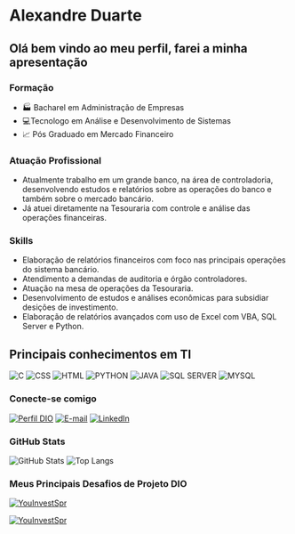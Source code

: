 # Alexandre Duarte

## Olá bem vindo ao meu perfil, farei a minha apresentação

### Formação

- :factory: Bacharel em Administração de Empresas
- :computer:Tecnologo em Análise e Desenvolvimento de Sistemas
- :chart_with_upwards_trend: Pós Graduado em Mercado Financeiro

### Atuação Profissional

- Atualmente trabalho em um grande banco, na área de controladoria, desenvolvendo estudos e relatórios sobre as operações do banco e também sobre o mercado bancário.
- Já atuei diretamente na Tesouraria com controle e análise das operações financeiras.

### Skills

- Elaboração de relatórios financeiros com foco nas principais operações do sistema bancário.
- Atendimento a demandas de auditoria e órgão controladores.
- Atuação na mesa de operações da Tesouraria.
- Desenvolvimento de estudos e análises econômicas para subsidiar desições de investimento.
- Elaboração de relatórios avançados com uso de Excel com VBA, SQL Server e Python.

## Principais conhecimentos em TI

![C](https://img.shields.io/badge/C23-239120?style=for-the-badge&logo=c-sharp&logoColor=white)
![CSS](https://img.shields.io/badge/CSS3-1572B6?style=for-the-badge&logo=css3&logoColor=white)
![HTML](https://img.shields.io/badge/HTML5-E34F26?style=for-the-badge&logo=html5&logoColor=white)
![PYTHON](https://img.shields.io/badge/Python-FFD43B?style=for-the-badge&logo=python&logoColor=blue)
![JAVA](https://img.shields.io/badge/Java-ED8B00?style=for-the-badge&logo=openjdk&logoColor=white)
![SQL SERVER](https://img.shields.io/badge/Microsoft%20SQL%20Server-CC2927?style=for-the-badge&logo=microsoft%20sql%20server&logoColor=white)
![MYSQL](https://img.shields.io/badge/MySQL-005C84?style=for-the-badge&logo=mysql&logoColor=white)

### Conecte-se comigo

[![Perfil DIO](https://img.shields.io/badge/-Meu%20Perfil%20na%20DIO-30A3DC?style=for-the-badge)](https://www.dio.me/users/lexduarte)
[![E-mail](https://img.shields.io/badge/-Email-000?style=for-the-badge&logo=microsoft-outlook&logoColor=E94D5F)](mailto:lexduarte@yahoo.com.br)
[![LinkedIn](https://img.shields.io/badge/-LinkedIn-000?style=for-the-badge&logo=linkedin&logoColor=30A3DC)](https://www.linkedin.com/in/lexduarte)

### GitHub Stats

![GitHub Stats](https://github-readme-stats.vercel.app/api?username=lexduarteprof&theme=transparent&bg_color=000&border_color=30A3DC&show_icons=true&icon_color=30A3DC&title_color=E94D5F&text_color=FFF)
![Top Langs](https://github-readme-stats-git-masterrstaa-rickstaa.vercel.app/api/top-langs/?username=lexduarteprof&layout=compact&bg_color=000&border_color=30A3DC&title_color=E94D5F&text_color=FFF)

### Meus Principais Desafios de Projeto DIO

[![YouInvestSpr](https://github-readme-stats.vercel.app/api/pin/?username=lexduarteprof&repo=YouInvestSpr&bg_color=000&border_color=30A3DC&show_icons=true&icon_color=30A3DC&title_color=E94D5F&text_color=FFF)](https://github.com/lexduarteprof/YouInvestSpr.git)

[![YouInvestSpr](https://github-readme-stats.vercel.app/api/pin/?username=lexduarteprof&repo=Dio_power_bi&bg_color=000&border_color=30A3DC&show_icons=true&icon_color=30A3DC&title_color=E94D5F&text_color=FFF)](https://github.com/lexduarteprof/Dio_power_bi.git)
